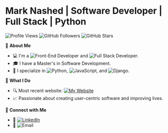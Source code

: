 # Mark Nashed | Software Developer | Full Stack | Python

![Profile Views](https://shields.io/badge/Profile%20Views-100-blue)
![GitHub Followers](https://shields.io/github/followers/mnashed12?style=social)
![GitHub Stars](https://shields.io/github/stars/mnashed12?style=social)

🌟 **About Me**
- 💻 I'm a ![Front-End Developer](https://img.shields.io/badge/Front--End%20Developer-blue)
  and ![Full Stack Developer](https://img.shields.io/badge/Full--Stack%20Developer-green).
- 🎓 I have a Master's in Software Development.
- 🚀 I specialize in ![Python](https://img.shields.io/badge/Python-3776AB?logo=python&logoColor=white),
  ![JavaScript](https://img.shields.io/badge/JavaScript-F7DF1E?logo=javascript&logoColor=black),
  and ![Django](https://img.shields.io/badge/Django-092E20?logo=django&logoColor=white).

🌟 **What I Do**
- 🔍 Most recent website: [![My Website](https://img.shields.io/badge/My%20Website-Visit-brightgreen)](https://www.subcleaners.com)
- 📈 Passionate about creating user-centric software and improving lives.

🌟 **Connect with Me**
- 💼 [![LinkedIn](https://img.shields.io/badge/LinkedIn-Connect-blue?logo=linkedin)](https://linkedin.com/in/mark-nashed-7b7778233/)
- 📧 ![Email](https://img.shields.io/badge/Email-markmnashed@gmail.com-red?logo=gmail)
